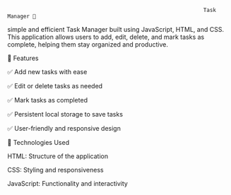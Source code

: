 
                                                                  Task Manager 📝
 simple and efficient Task Manager built using JavaScript, HTML, and CSS. This application allows users to add, edit, delete, and mark tasks as complete, helping them stay organized and productive.                                                                  

 🚀 Features
 
✅ Add new tasks with ease

✅ Edit or delete tasks as needed

✅ Mark tasks as completed

✅ Persistent local storage to save tasks

✅ User-friendly and responsive design

📌 Technologies Used

HTML: Structure of the application

CSS: Styling and responsiveness

JavaScript: Functionality and interactivity

















